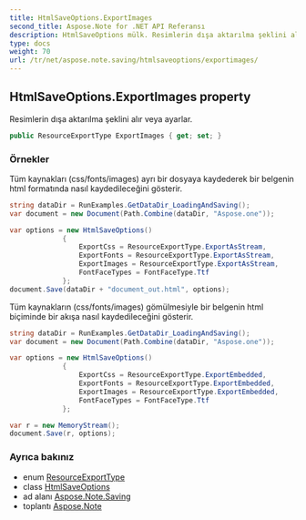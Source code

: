 ```yaml
---
title: HtmlSaveOptions.ExportImages
second_title: Aspose.Note for .NET API Referansı
description: HtmlSaveOptions mülk. Resimlerin dışa aktarılma şeklini alır veya ayarlar.
type: docs
weight: 70
url: /tr/net/aspose.note.saving/htmlsaveoptions/exportimages/
---
```

## HtmlSaveOptions.ExportImages property

Resimlerin dışa aktarılma şeklini alır veya ayarlar.

```csharp
public ResourceExportType ExportImages { get; set; }
```

### Örnekler

Tüm kaynakları (css/fonts/images) ayrı bir dosyaya kaydederek bir belgenin html formatında nasıl kaydedileceğini gösterir.

```csharp
string dataDir = RunExamples.GetDataDir_LoadingAndSaving();
var document = new Document(Path.Combine(dataDir, "Aspose.one"));

var options = new HtmlSaveOptions()
             {
                 ExportCss = ResourceExportType.ExportAsStream,
                 ExportFonts = ResourceExportType.ExportAsStream,
                 ExportImages = ResourceExportType.ExportAsStream,
                 FontFaceTypes = FontFaceType.Ttf
             };
document.Save(dataDir + "document_out.html", options);
```

Tüm kaynakların (css/fonts/images) gömülmesiyle bir belgenin html biçiminde bir akışa nasıl kaydedileceğini gösterir.

```csharp
string dataDir = RunExamples.GetDataDir_LoadingAndSaving();
var document = new Document(Path.Combine(dataDir, "Aspose.one"));

var options = new HtmlSaveOptions()
             {
                 ExportCss = ResourceExportType.ExportEmbedded,
                 ExportFonts = ResourceExportType.ExportEmbedded,
                 ExportImages = ResourceExportType.ExportEmbedded,
                 FontFaceTypes = FontFaceType.Ttf
             };

var r = new MemoryStream();
document.Save(r, options);
```

### Ayrıca bakınız

* enum [ResourceExportType](../../../aspose.note.saving.html/resourceexporttype/)
* class [HtmlSaveOptions](../)
* ad alanı [Aspose.Note.Saving](../../htmlsaveoptions/)
* toplantı [Aspose.Note](../../../)


